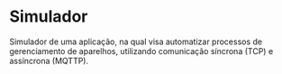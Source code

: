 # Simulador
Simulador de uma aplicação, na qual visa automatizar processos de gerenciamento de aparelhos, utilizando comunicação síncrona (TCP) e assíncrona (MQTTP).
